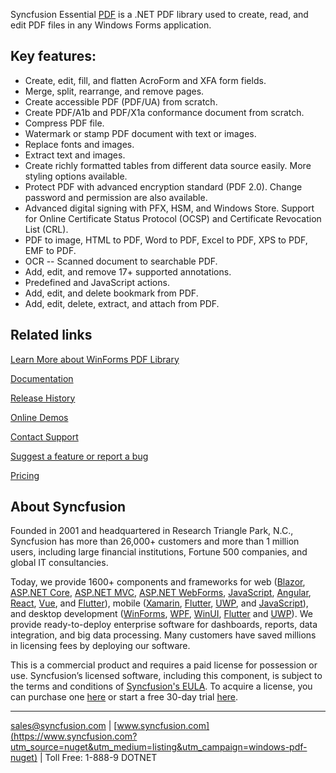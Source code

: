 Syncfusion Essential [PDF](https://www.syncfusion.com/pdf-framework/net?utm_source=nuget&utm_medium=listing&utm_campaign=windows-pdf-nuget) is a .NET PDF library used to create, read, and edit PDF files in any Windows Forms application.

## Key features:
* Create, edit, fill, and flatten AcroForm and XFA form fields.
* Merge, split, rearrange, and remove pages.
* Create accessible PDF (PDF/UA) from scratch.
* Create PDF/A1b and PDF/X1a conformance document from scratch.
* Compress PDF file.
* Watermark or stamp PDF document with text or images.
* Replace fonts and images.
* Extract text and images.
* Create richly formatted tables from different data source easily. More styling options available.
* Protect PDF with advanced encryption standard (PDF 2.0). Change password and permission are also available.
* Advanced digital signing with PFX, HSM, and Windows Store. Support for Online Certificate Status Protocol (OCSP) and Certificate Revocation List (CRL).
* PDF to image, HTML to PDF, Word to PDF, Excel to PDF, XPS to PDF, EMF to PDF.
* OCR -- Scanned document to searchable PDF.
* Add, edit, and remove 17+ supported annotations.
* Predefined and JavaScript actions.
* Add, edit, and delete bookmark from PDF.
* Add, edit, delete, extract, and attach from PDF.

## Related links
[Learn More about WinForms PDF Library](https://www.syncfusion.com/pdf-framework/net?utm_source=nuget&utm_medium=listing&utm_campaign=windows-pdf-nuget)

[Documentation](http://help.syncfusion.com/file-formats/pdf/?utm_source=nuget&utm_medium=listing&utm_campaign=windows-pdf-nuget)

[Release History](https://help.syncfusion.com/windowsforms/release-notes/v19.4.0.56?utm_source=nuget&utm_medium=listing&utm_campaign=windows-pdf-nuget)

[Online Demos](https://github.com/syncfusion/winforms-demos/?utm_source=nuget&utm_medium=listing&utm_campaign=windows-pdf-nuget)

[Contact Support](https://www.syncfusion.com/support/directtrac/incidents/newincident/?utm_source=nuget&utm_medium=listing&utm_campaign=windows-pdf-nuget)

[Suggest a feature or report a bug](https://www.syncfusion.com/feedback/winforms?utm_source=nuget&utm_medium=listing&utm_campaign=windows-pdf-nuget)

[Pricing](https://www.syncfusion.com/sales/products/windowsforms?utm_source=nuget&utm_medium=listing&utm_campaign=windows-pdf-nuget)

## About Syncfusion
Founded in 2001 and headquartered in Research Triangle Park, N.C., Syncfusion has more than 26,000+ customers and more than 1 million users, including large financial institutions, Fortune 500 companies, and global IT consultancies.

Today, we provide 1600+ components and frameworks for web ([Blazor](https://www.syncfusion.com/blazor-components?utm_source=nuget&utm_medium=listing&utm_campaign=windows-pdf-nuget), [ASP.NET Core](https://www.syncfusion.com/aspnet-core-ui-controls?utm_source=nuget&utm_medium=listing&utm_campaign=windows-pdf-nuget), [ASP.NET MVC](https://www.syncfusion.com/aspnet-mvc-ui-controls?utm_source=nuget&utm_medium=listing&utm_campaign=windows-pdf-nuget), [ASP.NET WebForms](https://www.syncfusion.com/jquery/aspnet-webforms-ui-controls?utm_source=nuget&utm_medium=listing&utm_campaign=windows-pdf-nuget), [JavaScript](https://www.syncfusion.com/javascript-ui-controls?utm_source=nuget&utm_medium=listing&utm_campaign=windows-pdf-nuget), [Angular](https://www.syncfusion.com/angular-ui-components?utm_source=nuget&utm_medium=listing&utm_campaign=windows-pdf-nuget), [React](https://www.syncfusion.com/react-ui-components?utm_source=nuget&utm_medium=listing&utm_campaign=windows-pdf-nuget), [Vue](https://www.syncfusion.com/vue-ui-components?utm_source=nuget&utm_medium=listing&utm_campaign=windows-pdf-nuget), and [Flutter](https://www.syncfusion.com/flutter-widgets?utm_source=nuget&utm_medium=listing&utm_campaign=windows-pdf-nuget)), mobile ([Xamarin](https://www.syncfusion.com/xamarin-ui-controls?utm_source=nuget&utm_medium=listing&utm_campaign=windows-pdf-nuget), [Flutter](https://www.syncfusion.com/flutter-widgets?utm_source=nuget&utm_medium=listing&utm_campaign=windows-pdf-nuget), [UWP](https://www.syncfusion.com/uwp-ui-controls?utm_source=nuget&utm_medium=listing&utm_campaign=windows-pdf-nuget), and [JavaScript](https://www.syncfusion.com/javascript-ui-controls?utm_source=nuget&utm_medium=listing&utm_campaign=windows-pdf-nuget)), and desktop development ([WinForms](https://www.syncfusion.com/winforms-ui-controls?utm_source=nuget&utm_medium=listing&utm_campaign=windows-pdf-nuget), [WPF](https://www.syncfusion.com/wpf-ui-controls?utm_source=nuget&utm_medium=listing&utm_campaign=windows-pdf-nuget), [WinUI](https://www.syncfusion.com/winui-controls?utm_source=nuget&utm_medium=listing&utm_campaign=windows-pdf-nuget), [Flutter](https://www.syncfusion.com/flutter-widgets?utm_source=nuget&utm_medium=listing&utm_campaign=windows-pdf-nuget) and [UWP](https://www.syncfusion.com/uwp-ui-controls?utm_source=nuget&utm_medium=listing&utm_campaign=windows-pdf-nuget)). We provide ready-to-deploy enterprise software for dashboards, reports, data integration, and big data processing. Many customers have saved millions in licensing fees by deploying our software.


This is a commercial product and requires a paid license for possession or use. Syncfusion’s licensed software, including this component, is subject to the terms and conditions of [Syncfusion's EULA](https://www.syncfusion.com/eula/es/?utm_source=nuget&utm_medium=listing&utm_campaign=windows-pdf-nuget). To acquire a license, you can purchase one [here]( https://www.syncfusion.com/sales/products/windowsforms?utm_source=nuget&utm_medium=listing&utm_campaign=windows-pdf-nuget) or start a free 30-day trial [here](https://www.syncfusion.com/account/manage-trials/start-trials?utm_source=nuget&utm_medium=listing&utm_campaign=windows-pdf-nuget).

___

[sales@syncfusion.com](mailto:sales@syncfusion.com?Subject=Syncfusion%20Notifications%20WinUI-%20NuGet) | [www.syncfusion.com](https://www.syncfusion.com?utm_source=nuget&utm_medium=listing&utm_campaign=windows-pdf-nuget) | Toll Free: 1-888-9 DOTNET


